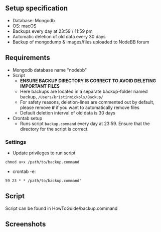 ## Setup specification
* Database: Mongodb
* OS: macOS
* Backups every day at 23:59 / 11:59 pm
* Automatic deletion of old data every 30 days
* Backup of mongodump & images/files uploaded to NodeBB forum
## Requirements
* Mongodb database name "nodebb"
* Script
    * **ENSURE BACKUP DIRECTORY IS CORRECT TO AVOID DELETING IMPORTANT FILES**
    * Here backups are located in a separate backup-folder named backup, ```/Users/kristinmickols/Backup/ ```
    * For safety reasons, deletion-lines are commented out by default, please remove **#** if you want to automatically remove files
    * Default deletion interval of old data is 30 days
* Crontab setup
  * Runs script ```backup.command``` every day at 23:59. Ensure that the directory for the script is correct.

### Settings
* Update privileges to run script
```
chmod u+x /path/to/backup.command
```

* crontab -e:
```
59 23 * * /path/to/backup.command"
```

## Script
Script can be found in HowToGuide/backup.command


## Screenshots

<Screenshot of crontab>
<Screenshot of folders created>
